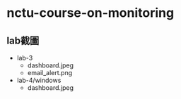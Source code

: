 # nctu-course-on-monitoring

## lab截圖
- lab-3
  - dashboard.jpeg
  - email_alert.png
- lab-4/windows
  - dashboard.jpeg
